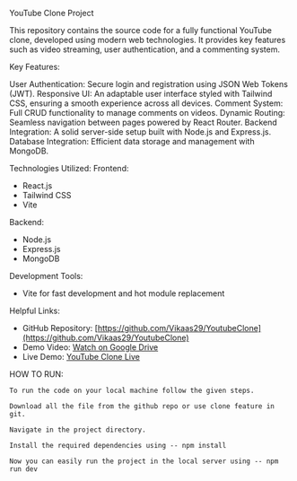 YouTube Clone Project

This repository contains the source code for a fully functional YouTube clone, developed using modern web technologies. It provides key features such as video streaming, user authentication, and a commenting system.

Key Features:

User Authentication: Secure login and registration using JSON Web Tokens (JWT).
Responsive UI: An adaptable user interface styled with Tailwind CSS, ensuring a smooth experience across all devices.
Comment System: Full CRUD functionality to manage comments on videos.
Dynamic Routing: Seamless navigation between pages powered by React Router.
Backend Integration: A solid server-side setup built with Node.js and Express.js.
Database Integration: Efficient data storage and management with MongoDB.

Technologies Utilized:
Frontend:
- React.js
- Tailwind CSS
- Vite

Backend:
- Node.js
- Express.js
- MongoDB

Development Tools:
- Vite for fast development and hot module replacement

Helpful Links:

- GitHub Repository: [https://github.com/Vikaas29/YoutubeClone](https://github.com/Vikaas29/YoutubeClone)
- Demo Video: [Watch on Google Drive](https://drive.google.com/file/d/1b6ZjErSu0op20kc-yiBUP-SHs47rVV7W/view?usp=sharing)
- Live Demo: [YouTube Clone Live](https://youtube-clone-ruddy-pi.vercel.app/)

HOW TO RUN:

    To run the code on your local machine follow the given steps.

    Download all the file from the github repo or use clone feature in git.

    Navigate in the project directory.

    Install the required dependencies using -- npm install

    Now you can easily run the project in the local server using -- npm run dev



